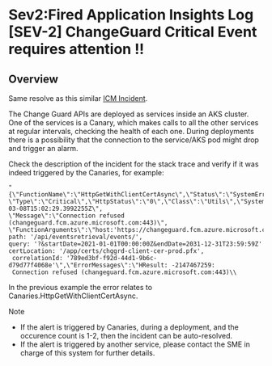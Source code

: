 ﻿# Sev2:Fired Application Insights Log [SEV-2] ChangeGuard Critical Event requires attention !!

## Overview

Same resolve as this similar [ICM Incident](https://portal.microsofticm.com/imp/v3/incidents/details/373402089/home).

The Change Guard APIs are deployed as services inside an AKS cluster. 
One of the services is a Canary, which makes calls to all the other services at regular intervals, checking the health of each one.
During deployments there is a possibility that the connection to the service/AKS pod might drop and trigger an alarm.

Check the description of the incident for the stack trace and verify if it was indeed triggered by the Canaries, for example: 
```
"{\"FunctionName\":\"HttpGetWithClientCertAsync\",\"Status\":\"SystemError\",\"DurationMilliSec\":\"48.3402\",
\"Type\":\"Critical\",\"HttpStatus\":\"0\",\"Class\":\"Utils\",\"System\":\"Canaries\",\"TimeStamp\":\"2023-03-08T15:02:29.3992255Z\",
\"Message\":\"Connection refused (changeguard.fcm.azure.microsoft.com:443)\",
\"FunctionArguments\":\"host:'https://changeguard.fcm.azure.microsoft.com', path: '/api/eventsretrieval/events/', 
query: '?&startDate=2021-01-01T00:00:00Z&endDate=2031-12-31T23:59:59Z' certLocation: '/app/certs/chggrd-client-cer-prod.pfx',
 correlationId: '789ed3bf-f92d-44d1-9b6c-d79d77f4068e'\",\"ErrorMessages\":\"HResult: -2147467259: 
 Connection refused (changeguard.fcm.azure.microsoft.com:443)\\
 ```
In the previous example the error relates to Canaries.HttpGetWithClientCertAsync.

> [!NOTE]
> - If the alert is triggered by Canaries, during a deployment, and the occurence count is 1-2, then the incident can be auto-resolved.
> - If the alert is triggered by another service, please contact the SME in charge of this system for further details.